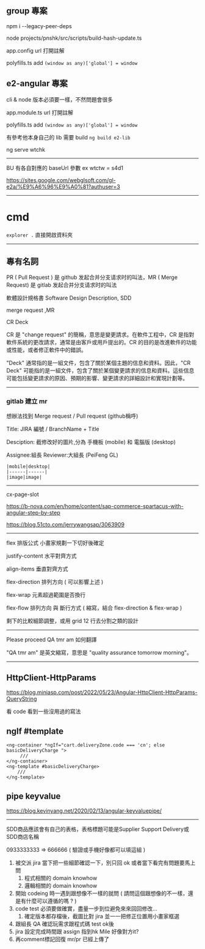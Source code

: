 ## group 專案

npm i --legacy-peer-deps

node projects/pnshk/src/scripts/build-hash-update.ts

app.config url 打開註解

polyfills.ts add `(window as any)['global'] = window`

## e2-angular 專案

cli & node 版本必須要一樣，不然問題會很多

app.module.ts url 打開註解

polyfills.ts add `(window as any)['global'] = window`

有參考他本身自己的 lib 需要 build `ng build e2-lib`

ng serve wtchk

---

BU 有各自對應的 baseUrl 參數 ex wtctw = s4d1

https://sites.google.com/webglsoft.com/gl-e2a/%E9%A6%96%E9%A0%81?authuser=3

---

# cmd

`explorer .` 直接開啟資料夾

---

## 專有名詞

PR ( Pull Request ) 是 github 发起合并分支请求时的叫法，MR ( Merge Request) 是 gitlab 发起合并分支请求时的叫法

軟體設計規格書 Software Design Description, SDD

merge request ,MR

CR Deck

CR 是 "change request" 的簡稱，意思是變更請求。在軟件工程中，CR 是指對軟件系統的更改請求，通常是由客戶或用戶提出的。CR 的目的是改進軟件的功能或性能，或者修正軟件中的錯誤。

"Deck" 通常指的是一組文件，包含了關於某個主題的信息和資料。因此，"CR Deck" 可能指的是一組文件，包含了關於某個變更請求的信息和資料。這些信息可能包括變更請求的原因、預期的影響、變更請求的詳細設計和實現計劃等。

---

### gitlab 建立 mr

想辦法找到 Merge request / Pull request (github稱呼)

Title: JIRA 編號 / BranchName + Title

Desciption: 截修改好的圖片,分為 手機板 (mobile) 和 電腦版 (desktop)

Assignee:組長 Reviewer:大組長 (PeiFeng GL)

```
|mobile|desktop|
|------|------|
|image|image|
```

---

cx-page-slot

https://b-nova.com/en/home/content/sap-commerce-spartacus-with-angular-step-by-step

https://blog.51cto.com/jerrywangsap/3063909

---

flex 排版公式 小畫家規劃一下切好後確定 

justify-content 水平對齊方式

align-items 垂直對齊方式

flex-direction 排列方向 ( 可以影響上述 )

flex-wrap 元素超過範圍是否換行

flex-flow 排列方向 與 斷行方式 ( 縮寫，結合 flex-direction & flex-wrap )

剩下的比較細節調整，或用 grid 12 行去分割之類的設計

---

Please proceed QA tmr am 如何翻譯

"QA tmr am" 是英文縮寫，意思是 "quality assurance tomorrow morning"。

---

## HttpClient-HttpParams

https://blog.miniasp.com/post/2022/05/23/Angular-HttpClient-HttpParams-QueryString

看 code 看到一些沒用過的寫法

## ngIf #template

```
<ng-container *ngIf="cart.deliveryZone.code === 'cn'; else basicDeliveryCharge ">
     ///
</ng-container>
<ng-template #basicDeliveryCharge>
    ///
</ng-template>
```

## pipe keyvalue

https://blog.kevinyang.net/2020/02/13/angular-keyvaluepipe/

---

SDD商品應該會有自己的表格，表格標題可能是Supplier Support Delivery或 SDD商店名稱

0933333333 => 666666 ( 驗證或手機好像都可以填這組 )

1. 被交派 jira 當下把一些細節確認一下，別只回 ok 或者當下看完有問題要馬上問
   1. 程式相關的 domain knowhow
   2. 邏輯相關的 domain knowhow
2. 開始 codeing 時一遇到跟想像不一樣的就問 ( 請問這個跟想像的不一樣，還是有什麼可以遵循的嗎 ? )
3. code test 必須要做確實，盡量一步到位避免來來回回修改...
   1. 確定版本都存檔後，截圖比對 jira 並一一把修正位置用小畫家框選
4. 跟組長 QA 確認玩需求跟程式碼 test ok後
5. jira 設定完成時間跟 assign 指到hk Mile 好像對方it?
6. 再comment標記回復 mr/pr 已經上傳了
